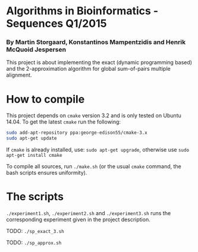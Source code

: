 # Algorithms in Bioinformatics - Sequences Q1/2015
### By Martin Storgaard, Konstantinos Mampentzidis and Henrik McQuoid Jespersen

This project is about implementing the exact (dynamic programming based) and the 2-approximation algorithm for global
sum-of-pairs multiple alignment.

# How to compile
This project depends on `cmake` version 3.2 and is only tested on Ubuntu 14.04. To get the latest `cmake` run
the following:

```bash
sudo add-apt-repository ppa:george-edison55/cmake-3.x
sudo apt-get update
```

If `cmake` is already installed, use: `sudo apt-get upgrade`, otherwise use `sudo apt-get install cmake`

To compile all sources, run `./make.sh` (or the usual `cmake` command, the bash scripts ensures uniformity).

# The scripts

`./experiment1.sh`, `./experiment2.sh` and `./experiment3.sh` runs the corresponding experiment given in the project
description.

TODO: `./sp_exact_3.sh`

TODO: `./sp_approx.sh`